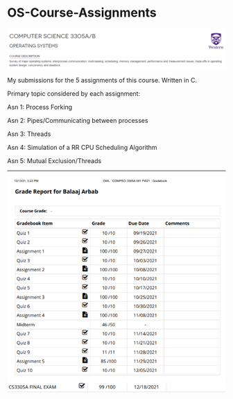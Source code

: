 # OS-Course-Assignments

![Course Description](images/course.png)

My submissions for the 5 assignments of this course. Written in C.

Primary topic considered by each assignment:

Asn 1: Process Forking

Asn 2: Pipes/Communicating between processes

Asn 3: Threads

Asn 4: Simulation of a RR CPU Scheduling Algorithm

Asn 5: Mutual Exclusion/Threads

---

![Grades](images/gradebook.png)
![Exam](images/exam.png)
